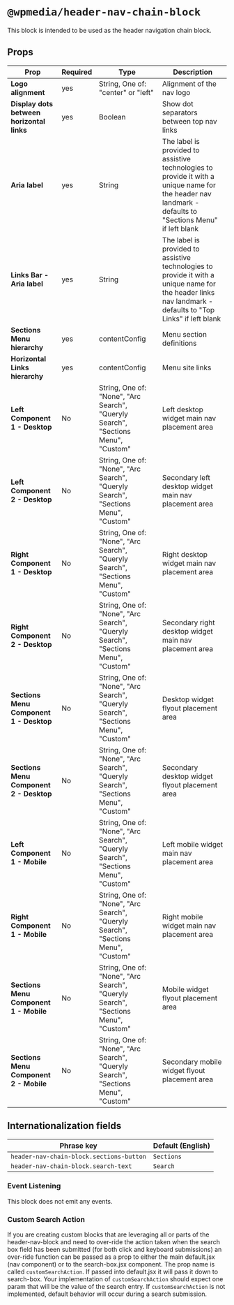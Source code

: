 # `@wpmedia/header-nav-chain-block`

This block is intended to be used as the header navigation chain block.

## Props

| **Prop**                                  | **Required** | **Type**                                                                          | **Description**                                                                                                                                            |
| ----------------------------------------- | ------------ | --------------------------------------------------------------------------------- | ---------------------------------------------------------------------------------------------------------------------------------------------------------- |
| **Logo alignment**                        | yes          | String, One of: "center" or "left"                                                | Alignment of the nav logo                                                                                                                                  |
| **Display dots between horizontal links** | yes          | Boolean                                                                           | Show dot separators between top nav links                                                                                                                  |
| **Aria label**                            | yes          | String                                                                            | The label is provided to assistive technologies to provide it with a unique name for the header nav landmark - defaults to "Sections Menu" if left blank   |
| **Links Bar - Aria label**                | yes          | String                                                                            | The label is provided to assistive technologies to provide it with a unique name for the header links nav landmark - defaults to "Top Links" if left blank |
| **Sections Menu hierarchy**               | yes          | contentConfig                                                                     | Menu section definitions                                                                                                                                   |
| **Horizontal Links hierarchy**            | yes          | contentConfig                                                                     | Menu site links                                                                                                                                            |
| **Left Component 1 - Desktop**            | No           | String, One of: "None", "Arc Search", "Queryly Search", "Sections Menu", "Custom" | Left desktop widget main nav placement area                                                                                                                |
| **Left Component 2 - Desktop**            | No           | String, One of: "None", "Arc Search", "Queryly Search", "Sections Menu", "Custom" | Secondary left desktop widget main nav placement area                                                                                                      |
| **Right Component 1 - Desktop**           | No           | String, One of: "None", "Arc Search", "Queryly Search", "Sections Menu", "Custom" | Right desktop widget main nav placement area                                                                                                               |
| **Right Component 2 - Desktop**           | No           | String, One of: "None", "Arc Search", "Queryly Search", "Sections Menu", "Custom" | Secondary right desktop widget main nav placement area                                                                                                     |
| **Sections Menu Component 1 - Desktop**   | No           | String, One of: "None", "Arc Search", "Queryly Search", "Sections Menu", "Custom" | Desktop widget flyout placement area                                                                                                                       |
| **Sections Menu Component 2 - Desktop**   | No           | String, One of: "None", "Arc Search", "Queryly Search", "Sections Menu", "Custom" | Secondary desktop widget flyout placement area                                                                                                             |
| **Left Component 1 - Mobile**             | No           | String, One of: "None", "Arc Search", "Queryly Search", "Sections Menu", "Custom" | Left mobile widget main nav placement area                                                                                                                 |
| **Right Component 1 - Mobile**            | No           | String, One of: "None", "Arc Search", "Queryly Search", "Sections Menu", "Custom" | Right mobile widget main nav placement area                                                                                                                |
| **Sections Menu Component 1 - Mobile**    | No           | String, One of: "None", "Arc Search", "Queryly Search", "Sections Menu", "Custom" | Mobile widget flyout placement area                                                                                                                        |
| **Sections Menu Component 2 - Mobile**    | No           | String, One of: "None", "Arc Search", "Queryly Search", "Sections Menu", "Custom" | Secondary mobile widget flyout placement area                                                                                                              |

## Internationalization fields

| Phrase key                               | Default (English) |
| ---------------------------------------- | ----------------- |
| `header-nav-chain-block.sections-button` | `Sections`        |
| `header-nav-chain-block.search-text`     | `Search`          |

### Event Listening

This block does not emit any events.

### Custom Search Action

If you are creating custom blocks that are leveraging all or parts of the header-nav-block and need to over-ride the action taken when the search box field has been submitted
(for both click and keyboard submissions) an over-ride function can be passed as a prop to either the main default.jsx (nav component) or to the search-box.jsx component. The prop name is called `customSearchAction`. If passed into default.jsx it will pass it down to search-box. Your implementation of `customSearchAction` should expect one param that will be the value of the search entry. If `customSearchAction` is not implemented, default behavior will occur during a search submission.
